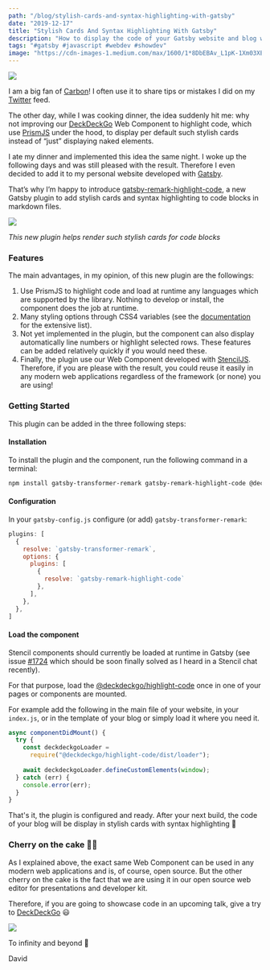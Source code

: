 ```yaml
---
path: "/blog/stylish-cards-and-syntax-highlighting-with-gatsby"
date: "2019-12-17"
title: "Stylish Cards And Syntax Highlighting With Gatsby"
description: "How to display the code of your Gatsby website and blog with styled cards and code highlighting with a new plugin"
tags: "#gatsby #javascript #webdev #showdev"
image: "https://cdn-images-1.medium.com/max/1600/1*8DbEBAv_L1pK-1Xm03XEzw.png"
---
```


![](https://cdn-images-1.medium.com/max/1600/1*8DbEBAv_L1pK-1Xm03XEzw.png)

I am a big fan of [Carbon](https://carbon.now.sh)! I often use it to share tips or mistakes I did on my [Twitter](https://twitter.com/daviddalbusco) feed.

The other day, while I was cooking dinner, the idea suddenly hit me: why not improving our [DeckDeckGo](https://deckdeckgo.com) Web Component to highlight code, which use [PrismJS](https://prismjs.com) under the hood, to display per default such stylish cards instead of “just” displaying naked elements.

I ate my dinner and implemented this idea the same night. I woke up the following days and was still pleased with the result. Therefore I even decided to add it to my personal website developed with [Gatsby](https://www.gatsbyjs.org).

That’s why I’m happy to introduce [gatsby-remark-highlight-code](https://github.com/deckgo/gatsby-remark-highlight-code), a new Gatsby plugin to add stylish cards and syntax highlighting to code blocks in markdown files.

![](https://cdn-images-1.medium.com/max/1600/1*GCniBVFbo7XLnf0E95JOqA.png)

*This new plugin helps render such stylish cards for code blocks*

### Features

The main advantages, in my opinion, of this new plugin are the followings:

1. Use PrismJS to highlight code and load at runtime any languages which are supported by the library. Nothing to develop or install, the component does the job at runtime.
2. Many styling options through CSS4 variables (see the [documentation](https://docs.deckdeckgo.com/components/code) for the extensive list).
3. Not yet implemented in the plugin, but the component can also display automatically line numbers or highlight selected rows. These features can be added relatively quickly if you would need these.
4. Finally, the plugin use our Web Component developed with [StencilJS](https://stenciljs.com). Therefore, if you are please with the result, you could reuse it easily in any modern web applications regardless of the framework (or none) you are using!

### Getting Started

This plugin can be added in the three following steps:

#### Installation

To install the plugin and the component, run the following command in a terminal:

```bash
npm install gatsby-transformer-remark gatsby-remark-highlight-code @deckdeckgo/highlight-code --save
```

#### Configuration

In your `gatsby-config.js` configure (or add) `gatsby-transformer-remark`:

```javascript
plugins: [
  {
    resolve: `gatsby-transformer-remark`,
    options: {
      plugins: [
        {
          resolve: `gatsby-remark-highlight-code`
        },
      ],
    },
  },
]
```

#### Load the component

Stencil components should currently be loaded at runtime in Gatsby (see issue [#1724](https://github.com/ionic-team/stencil/issues/1724) which should be soon finally solved as I heard in a Stencil chat recently).

For that purpose, load the [@deckdeckgo/highlight-code](http://twitter.com/deckdeckgo/highlight-code) once in one of your pages or components are mounted.

For example add the following in the main file of your website, in your `index.js`, or in the template of your blog or simply load it where you need it.

```javascript
async componentDidMount() {
  try {
    const deckdeckgoLoader =
      require("@deckdeckgo/highlight-code/dist/loader");
    
    await deckdeckgoLoader.defineCustomElements(window);
  } catch (err) {
    console.error(err);
  }
}
```

That's it, the plugin is configured and ready. After your next build, the code of your blog will be display in stylish cards with syntax highlighting 🎉

### Cherry on the cake 🍒🎂

As I explained above, the exact same Web Component can be used in any modern web applications and is, of course, open source. But the other cherry on the cake is the fact that we are using it in our open source web editor for presentations and developer kit.

Therefore, if you are going to showcase code in an upcoming talk, give a try to [DeckDeckGo](https://deckdeckgo.com)  😃

![](https://cdn-images-1.medium.com/max/1600/1*8SuFF5R9siRlSqAkTSXWjQ.gif)

To infinity and beyond 🚀

David
